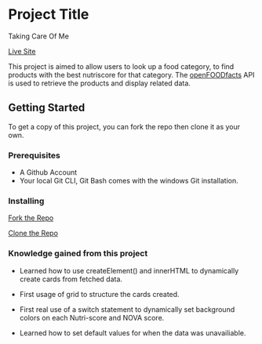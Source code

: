 # Project Title
Taking Care Of Me 

[Live Site](https://takingcareofme.netlify.app)

This project is aimed to allow users to look up a food category, to find products with the best nutriscore for that category. The [openFOODfacts](https://openfoodfacts.github.io/openfoodfacts-server/api/) API is used to retrieve the products and display related data.

## Getting Started

To get a copy of this project, you can fork the repo then clone it as your own.

### Prerequisites
- A Github Account
- Your local Git CLI, Git Bash comes with the windows Git installation.

### Installing

[Fork the Repo](https://github.com/octocat/Spoon-Knife)

[Clone the Repo](https://docs.github.com/en/repositories/creating-and-managing-repositories/cloning-a-repository)

### Knowledge gained from this project
- Learned how to use createElement() and innerHTML to dynamically create cards from fetched data.

- First usage of grid to structure the cards created.

- First real use of a switch statement to dynamically set background colors on each Nutri-score and NOVA score.

- Learned how to set default values for when the data was unavailiable.